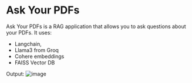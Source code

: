 # Ask Your PDFs

Ask Your PDFs is a RAG application that allows you to ask questions about your PDFs. 
It uses:
- Langchain,
- Llama3 from Groq
- Cohere embeddings
- FAISS Vector DB

Output:
![image](https://github.com/Shreyassatre/Llama3-RAGApp-Ask-PDFs/assets/61698348/788a00f4-34be-45b9-8e02-8e034c21c8f4)

